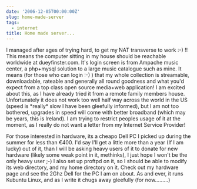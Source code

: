 ```yaml
---
date: '2006-12-05T00:00:00Z'
slug: home-made-server
tags:
  - internet
title: Home made server...
---
```


I managed after ages of trying hard, to get my NAT transverse to work :-) !!
This means the computer sitting in my house should be reachable worldwide at
dueyfinster.com. It's login screen is from Ampache music center, a php+mysql
solution to a large music catalogue such as mine. It means (for those who can
login :-) ) that my whole collection is streamable, downloadable, rateable and
generally all round goodness and what you'd expect from a top class open source
media+web application! I am excited about this, as I have already tried it from
a remote family members house. Unfortunately it does not work too well half way
across the world in the US (speed is \*really\* slow I have been gleefully
informed), but I am not too bothered, upgrades in speed will come with better
broadband (which may be years, this is Ireland). I am trying to restrict peoples
usage of it at the moment, as I really do not want a letter from my Internet
Service Provider!

For those interested in hardware, its a cheapo Dell PC I picked up during the
summer for less than €400. I'd say I'll get a little more than a year (If I am
lucky) out of it, than I will be asking heavy users of it to donate for new
hardware (likely some weak point in it, methinks), I just hope I won't be the
only heavy user ;-) I also set up proftpd on it, so I should be able to modify
its web directory, and my home directory on it. Check out my hardware page and
see the 2Ghz Dell for the PC I am on about. As and ever, it runs Kubuntu Linux,
and as I write it chugs away gleefully (for now.........)
